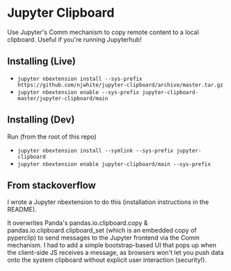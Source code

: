 # Jupyter Clipboard

Use Jupyter's Comm mechanism to copy remote content to a local clipboard. Useful if you're running Jupyterhub!


## Installing (Live)

- `jupyter nbextension install --sys-prefix https://github.com/njwhite/jupyter-clipboard/archive/master.tar.gz`
- `jupyter nbextension enable --sys-prefix jupyter-clipboard-master/jupyter-clipboard/main`

## Installing (Dev)

Run (from the root of this repo)

- `jupyter nbextension install --symlink --sys-prefix jupyter-clipboard`
- `jupyter nbextension enable jupyter-clipboard/main --sys-prefix`

## From stackoverflow
I wrote a Jupyter nbextension to do this (installation instructions in the README).

It overwrites Panda's pandas.io.clipboard.copy & pandas.io.clipboard.clipboard_set (which is an embedded copy of pyperclip) to send messages to the Jupyter frontend via the Comm mechanism. I had to add a simple bootstrap-based UI that pops up when the client-side JS receives a message, as browsers won't let you push data onto the system clipboard without explicit user interaction (security!).
